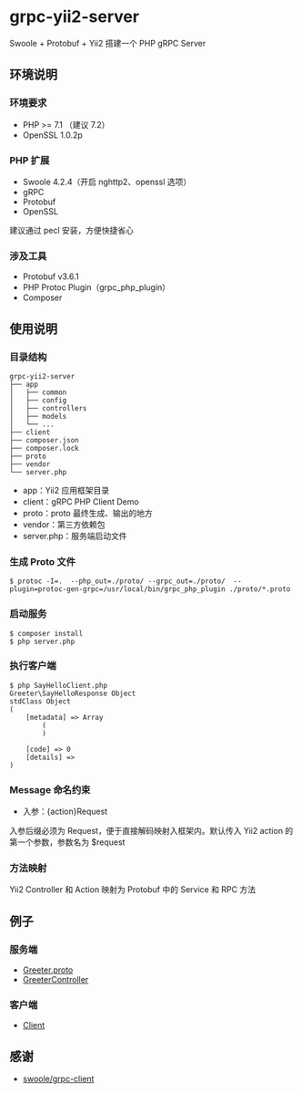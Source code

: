 # grpc-yii2-server

Swoole + Protobuf + Yii2 搭建一个 PHP gRPC Server

## 环境说明

### 环境要求

- PHP >= 7.1 （建议 7.2）
- OpenSSL 1.0.2p

### PHP 扩展

- Swoole 4.2.4（开启 nghttp2、openssl 选项）
- gRPC
- Protobuf
- OpenSSL

建议通过 pecl 安装，方便快捷省心

### 涉及工具

- Protobuf v3.6.1
- PHP Protoc Plugin（grpc_php_plugin）
- Composer

## 使用说明

### 目录结构

```
grpc-yii2-server
├── app
│   ├── common
│   ├── config
│   ├── controllers
│   ├── models
│   └── ...
├── client
├── composer.json
├── composer.lock
├── proto
├── vendor
└── server.php
```

- app：Yii2 应用框架目录
- client：gRPC PHP Client Demo
- proto：proto 最终生成、输出的地方
- vendor：第三方依赖包
- server.php：服务端启动文件

### 生成 Proto 文件

```
$ protoc -I=.  --php_out=./proto/ --grpc_out=./proto/  --plugin=protoc-gen-grpc=/usr/local/bin/grpc_php_plugin ./proto/*.proto
```

### 启动服务

```
$ composer install
$ php server.php
```

### 执行客户端

```
$ php SayHelloClient.php 
Greeter\SayHelloResponse Object
stdClass Object
(
    [metadata] => Array
        (
        )

    [code] => 0
    [details] => 
)
```

### Message 命名约束

- 入参：{action}Request

入参后缀必须为 Request，便于直接解码映射入框架内。默认传入 Yii2 action 的第一个参数，参数名为 $request

### 方法映射

Yii2 Controller 和 Action 映射为 Protobuf 中的 Service 和 RPC 方法

## 例子

### 服务端

- [Greeter.proto](https://github.com/EDDYCJY/grpc-yii2-server/blob/master/proto/Greeter.proto)
- [GreeterController](https://github.com/EDDYCJY/grpc-yii2-server/blob/master/app/controllers/GreeterController.php)

### 客户端

- [Client](https://github.com/EDDYCJY/grpc-yii2-server/tree/master/client)


## 感谢

- [swoole/grpc-client](https://github.com/swoole/grpc-client)
